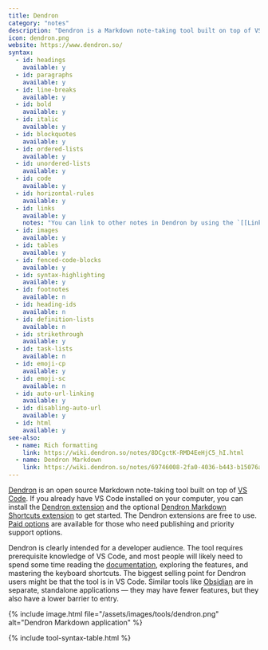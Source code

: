 ```yaml
---
title: Dendron
category: "notes"
description: "Dendron is a Markdown note-taking tool built on top of VS Code."
icon: dendron.png
website: https://www.dendron.so/
syntax:
  - id: headings
    available: y
  - id: paragraphs
    available: y
  - id: line-breaks
    available: y
  - id: bold
    available: y
  - id: italic
    available: y
  - id: blockquotes
    available: y
  - id: ordered-lists
    available: y
  - id: unordered-lists
    available: y
  - id: code
    available: y
  - id: horizontal-rules
    available: y
  - id: links
    available: y
    notes: "You can link to other notes in Dendron by using the `[[Link name|filename]]` syntax."
  - id: images
    available: y
  - id: tables
    available: y
  - id: fenced-code-blocks
    available: y
  - id: syntax-highlighting
    available: y
  - id: footnotes
    available: n
  - id: heading-ids
    available: n
  - id: definition-lists
    available: n
  - id: strikethrough
    available: y
  - id: task-lists
    available: n
  - id: emoji-cp
    available: y
  - id: emoji-sc
    available: n
  - id: auto-url-linking
    available: y
  - id: disabling-auto-url
    available: y
  - id: html
    available: y
see-also:
  - name: Rich formatting
    link: https://wiki.dendron.so/notes/8DCgctK-RMD4EeHjC5_hI.html
  - name: Dendron Markdown
    link: https://wiki.dendron.so/notes/69746008-2fa0-4036-b443-b15076a3d6bf.html
---
```


[Dendron](https://www.dendron.so) is an open source Markdown note-taking tool built on top of [VS Code](/tools/vscode/). If you already have VS Code installed on your computer, you can install the [Dendron extension](https://marketplace.visualstudio.com/items?itemName=dendron.dendron) and the optional [Dendron Markdown Shortcuts extension](https://marketplace.visualstudio.com/items?itemName=dendron.dendron-markdown-shortcuts) to get started. The Dendron extensions are free to use. [Paid options](https://accounts.dendron.so/account/subscribe) are available for those who need publishing and priority support options.

Dendron is clearly intended for a developer audience. The tool requires prerequisite knowledge of VS Code, and most people will likely need to spend some time reading the [documentation](https://wiki.dendron.so/), exploring the features, and mastering the keyboard shortcuts. The biggest selling point for Dendron users might be that the tool is in VS Code. Similar tools like [Obsidian](/tools/obsidian/) are in separate, standalone applications — they may have fewer features, but they also have a lower barrier to entry.

{% include image.html file="/assets/images/tools/dendron.png" alt="Dendron Markdown application" %}

{% include tool-syntax-table.html %}
